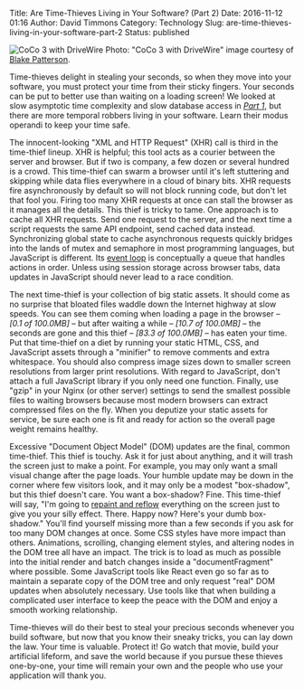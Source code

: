 Title: Are Time-Thieves Living in Your Software? (Part 2)
Date: 2016-11-12 01:16
Author: David Timmons
Category: Technology
Slug: are-time-thieves-living-in-your-software-part-2
Status: published

![CoCo 3 with DriveWire][1]
<span class="img-caption">
  Photo: "CoCo 3 with DriveWire" image courtesy of [Blake Patterson][2].
</span>

Time-thieves delight in stealing your seconds, so when they move into
your software, you must protect your time from their sticky fingers.
Your seconds can be put to better use than waiting on a loading screen!
We looked at slow asymptotic time complexity and slow database access in
[*Part 1*][3], but there are more temporal robbers living in your
software. Learn their modus operandi to keep your time safe.

The innocent-looking "XML and HTTP Request" (XHR) call is third in the
time-thief lineup. XHR is helpful; this tool acts as a courier between
the server and browser. But if two is company, a few dozen or several
hundred is a crowd. This time-thief can swarm a browser until it's left
stuttering and skipping while data flies everywhere in a cloud of binary
bits. XHR requests fire asynchronously by default so will not block
running code, but don't let that fool you. Firing too many XHR requests
at once can stall the browser as it manages all the details. This thief
is tricky to tame. One approach is to cache all XHR requests. Send one
request to the server, and the next time a script requests the same API
endpoint, send cached data instead. Synchronizing global state to cache
asynchronous requests quickly bridges into the lands of mutex and
semaphore in most programming languages, but JavaScript is different.
Its [event loop][4] is conceptually a queue that handles actions in
order. Unless using session storage across browser tabs, data updates
in JavaScript should never lead to a race condition.

The next time-thief is your collection of big static assets. It should
come as no surprise that bloated files waddle down the Internet highway
at slow speeds. You can see them coming when loading a page in the
browser – *\[0.1 of 100.0MB\]* – but after waiting a while – *\[10.7 of
100.0MB\]* – the seconds are gone and this thief – *\[83.3 of 100.0MB\]*
– has eaten your time. Put that time-thief on a diet by running your
static HTML, CSS, and JavaScript assets through a "minifier" to remove
comments and extra whitespace. You should also compress image sizes down
to smaller screen resolutions from larger print resolutions. With regard
to JavaScript, don't attach a full JavaScript library if you only need
one function. Finally, use "gzip" in your Nginx (or other server)
settings to send the smallest possible files to waiting browsers because
most modern browsers can extract compressed files on the fly. When you
deputize your static assets for service, be sure each one is fit and
ready for action so the overall page weight remains healthy.

Excessive "Document Object Model" (DOM) updates are the final, common
time-thief. This thief is touchy. Ask it for just about anything, and it
will trash the screen just to make a point. For example, you may only
want a small visual change after the page loads. Your humble update may
be down in the corner where few visitors look, and it may only be a
modest "box-shadow", but this thief doesn't care. You want a box-shadow?
Fine. This time-thief will say, "I'm going to [repaint and reflow][5]
everything on the screen just to give you your silly effect. There.
Happy now? Here's your dumb box-shadow." You'll find yourself missing
more than a few seconds if you ask for too many DOM changes at once.
Some CSS styles have more impact than others. Animations, scrolling,
changing element styles, and altering nodes in the DOM tree all have an
impact. The trick is to load as much as possible into the initial render
and batch changes inside a "documentFragment" where possible. Some
JavaScript tools like React even go so far as to maintain a separate
copy of the DOM tree and only request "real" DOM updates when absolutely
necessary. Use tools like that when building a complicated user
interface to keep the peace with the DOM and enjoy a smooth working
relationship.

Time-thieves will do their best to steal your precious seconds whenever
you build software, but now that you know their sneaky tricks, you can
lay down the law. Your time is valuable. Protect it! Go watch that
movie, build your artificial lifeform, and save the world because if you
pursue these thieves one-by-one, your time will remain your own and the
people who use your application will thank you.


[1]: {filename}/images/2016/11/time-thieves-pt2.jpg
  "This workstation is deep in the heart of time thief territory."

[2]: https://www.flickr.com/photos/blakespot/6801747991/
  "View the original photo on Flickr."

[3]: {filename}are-time-thieves-living-in-your-software-part-1.md
  "Are Time-Thieves Living in Your Software? (Part 1)"

[4]: https://developer.mozilla.org/en-US/docs/Web/JavaScript/EventLoop
  "Visit developer.mozilla.org."

[5]: http://www.phpied.com/rendering-repaint-reflowrelayout-restyle/
  "Visit www.phpied.com."
